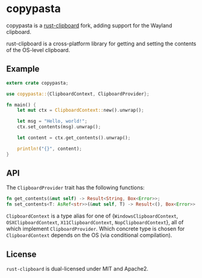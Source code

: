 # copypasta

copypasta is a [rust-clipboard](https://github.com/aweinstock314/rust-clipboard) fork, adding support for the Wayland clipboard.

rust-clipboard is a cross-platform library for getting and setting the contents of the OS-level clipboard.  

## Example

```rust
extern crate copypasta;

use copypasta::{ClipboardContext, ClipboardProvider};

fn main() {
    let mut ctx = ClipboardContext::new().unwrap();

    let msg = "Hello, world!";
    ctx.set_contents(msg).unwrap();

    let content = ctx.get_contents().unwrap();

    println!("{}", content);
}
```

## API

The `ClipboardProvider` trait has the following functions:

```rust
fn get_contents(&mut self) -> Result<String, Box<Error>>;
fn set_contents<T: AsRef<str>>(&mut self, T) -> Result<(), Box<Error>>;
```

`ClipboardContext` is a type alias for one of {`WindowsClipboardContext`, `OSXClipboardContext`, `X11ClipboardContext`, `NopClipboardContext`}, all of which implement `ClipboardProvider`. Which concrete type is chosen for `ClipboardContext` depends on the OS (via conditional compilation).

## License

`rust-clipboard` is dual-licensed under MIT and Apache2.
